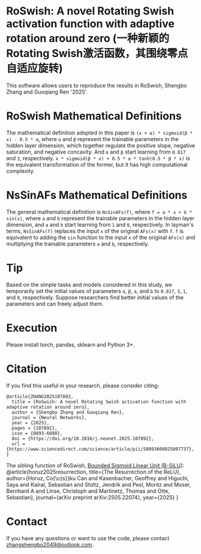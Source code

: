 # RoSwish: A novel Rotating Swish activation function with adaptive rotation around zero (一种新颖的Rotating Swish激活函数，其围绕零点自适应旋转)
This software allows users to reproduce the results in RoSwish, Shengbo Zhang and Guoqiang Ren '2025'.

# RoSwish Mathematical Definitions
The mathematical definition adopted in this paper is `(x + α) * sigmoid(β * x) - 0.5 * α`, where `α` and `β` represent the trainable parameters in the hidden layer dimension, which together regulate the positive slope, negative saturation, and negative concavity. And `α` and `β` start learning from `0.817` and `3`, respectively. `x * sigmoid(β * x) + 0.5 * α * tanh(0.5 * β * x)` is the equivalent transformation of the former, but it has high computational complexity.

# NsSinAFs Mathematical Definitions
The general mathematical definition is `NsSinAFs(f)`, where `f = a * x + b * sin(x)`, where `a` and `b` represent the trainable parameters in the hidden layer dimension, and `a` and `b` start learning from `1` and `0`, respectively. In layman's terms, `NsSinAFs(f)` replaces the input `x` of the original `AFs(x)` with `f`. `f` is equivalent to adding the `sin` function to the input `x` of the original `AFs(x)` and multiplying the trainable parameters `a` and `b`, respectively.

# Tip
Based on the simple tasks and models considered in this study, we temporarily set the initial values of parameters `α`, `β`, `a`, and `b` to `0.817`, `3`, `1`, and `0`, respectively. Suppose researchers find better initial values of the parameters and can freely adjust them.

# Execution
Please install torch, pandas, sklearn and Python 3+.

# Citation
If you find this useful in your research, please consider citing:

    @article{ZHANG2025107892,
      title = {RoSwish: A novel Rotating Swish activation function with adaptive rotation around zero},
      author = {Shengbo Zhang and Guoqiang Ren},
      journal = {Neural Networks},
      year = {2025},
      pages = {107892},
      issn = {0893-6080},
      doi = {https://doi.org/10.1016/j.neunet.2025.107892},
      url = {https://www.sciencedirect.com/science/article/pii/S0893608025007737},
    }

The sibling function of RoSwish, [Bounded Sigmoid Linear Unit (B-SiLU)](https://arxiv.org/abs/2505.22074v1):
    @article{horuz2025resurrection,
      title={The Resurrection of the ReLU},
      author={Horuz, Co{\c{s}}ku Can and Kasenbacher, Geoffrey and Higuchi, Saya and Kairat, Sebastian and Stoltz, Jendrik and Pesl, Moritz and Moser, Bernhard A and Linse, Christoph and Martinetz, Thomas and Otte, Sebastian},
      journal={arXiv preprint arXiv:2505.22074},
      year={2025}
    }

# Contact
If you have any questions or want to use the code, please contact zhangshengbo2049@outlook.com.
